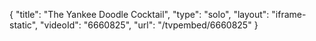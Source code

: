 {
    "title": "The Yankee Doodle Cocktail",
    "type": "solo",
    "layout": "iframe-static",
    "videoId": "6660825",
    "url": "\/tvpembed\/6660825"
}